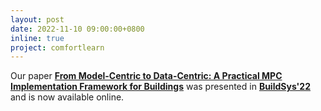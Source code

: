 ```yaml
---
layout: post
date: 2022-11-10 09:00:00+0800
inline: true
project: comfortlearn
---
```


Our paper [**From Model-Centric to Data-Centric: A Practical MPC Implementation Framework for Buildings**](https://dl.acm.org/doi/abs/10.1145/3563357.3564077) was presented in [**BuildSys'22**](http://buildsys.acm.org/2022/) and is now available online.
